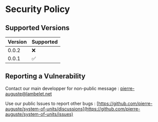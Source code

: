 # Security Policy

## Supported Versions

| Version | Supported          |
| ------- | ------------------ |
| 0.0.2   | :x:                |
| 0.0.1   | :white_check_mark: |                |

## Reporting a Vulnerability

Contact our main developper for non-public message :
pierre-auguste@lambelet.net

Use our public Issues to report other bugs :
[https://github.com/pierre-auguste/system-of-units/discussions](https://github.com/pierre-auguste/system-of-units/issues)
